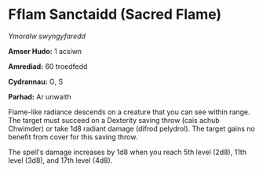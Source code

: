 # Fflam Sanctaidd (Sacred Flame)

*Ymoralw swyngyfaredd*

**Amser Hudo:** 1 acsiwn

**Amrediad:** 60 troedfedd

**Cydrannau:** G, S

**Parhad:** Ar unwaith

Flame-like radiance descends on a creature that you can see within range. The target must succeed on a Dexterity saving throw (cais achub Chwimder) or take 1d8 radiant damage (difrod pelydrol). The target gains no benefit from cover for this saving throw.

The spell's damage increases by 1d8 when you reach 5th level (2d8), 11th level (3d8), and 17th level (4d8).